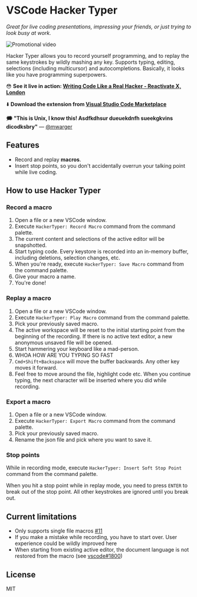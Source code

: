 # VSCode Hacker Typer

_Great for live coding presentations, impressing your friends, or just trying to look busy at work._

![Promotional video](docs/hackertyper-video.gif)

Hacker Typer allows you to record yourself programming, and to replay the same keystrokes by wildly mashing any key. Supports typing, editing, selections (including multicursor) and autocompletions. Basically, it looks like you have programming superpowers.

😳 **See it live in action: [Writing Code Like a Real Hacker - Reactivate X, London](https://www.youtube.com/watch?v=ulnC-SDBDKE)**

⬇️ **Download the extension from [Visual Studio Code Marketplace](https://marketplace.visualstudio.com/items?itemName=jevakallio.vscode-hacker-typer)**

**🗯 "This is Unix, I know this! Asdfkdhsur dueuekdnfh sueekgkvins dicodksbry"** — [@mwarger](https://twitter.com/mwarger)

## Features

- Record and replay **macros**.
- Insert stop points, so you don't accidentally overrun your talking point while live coding.

## How to use Hacker Typer

### Record a macro

1. Open a file or a new VSCode window.
2. Execute `HackerTyper: Record Macro` command from the command palette.
3. The current content and selections of the active editor will be snapshotted.
4. Start typing code. Every keystore is recorded into an in-memory buffer, including deletions, selection changes, etc.
5. When you're ready, execute `HackerTyper: Save Macro` command from the command palette.
6. Give your macro a name.
7. You're done!

### Replay a macro

1. Open a file or a new VSCode window.
2. Execute `HackerTyper: Play Macro` command from the command palette.
3. Pick your previously saved macro.
4. The active workspace will be reset to the initial starting point from the beginning of the recording. If there is no active text editor, a new anonymous unsaved file will be opened.
5. Start hammering your keyboard like a mad-person.
6. WHOA HOW ARE YOU TYPING SO FAST
7. `Cmd+Shift+Backspace` will move the buffer backwards. Any other key moves it forward.
8. Feel free to move around the file, highlight code etc. When you continue typing, the next character will be inserted where you did while recording.

### Export a macro

1. Open a file or a new VSCode window.
2. Execute `HackerTyper: Export Macro` command from the command palette.
3. Pick your previously saved macro.
4. Rename the json file and pick where you want to save it.

### Stop points

While in recording mode, execute `HackerTyper: Insert Soft Stop Point` command from the command palette.

When you hit a stop point while in replay mode, you need to press `ENTER` to break out of the stop point. All other keystrokes are ignored until you break out.

## Current limitations

- Only supports single file macros [#11](https://github.com/jevakallio/vscode-hacker-typer/issues/11)
- If you make a mistake while recording, you have to start over. User experience could be wildly improved here
- When starting from existing active editor, the document language is not restored from the macro (see [vscode#1800](https://github.com/Microsoft/vscode/issues/1800))

## License

MIT

